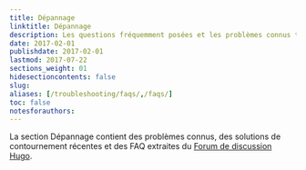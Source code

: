 ```yaml
---
title: Dépannage
linktitle: Dépannage
description: Les questions fréquemment posées et les problèmes connus tirés du forum de Discussion Hugo.
date: 2017-02-01
publishdate: 2017-02-01
lastmod: 2017-07-22
sections_weight: 01
hidesectioncontents: false
slug:
aliases: [/troubleshooting/faqs/,/faqs/]
toc: false
notesforauthors:
---
```


La section Dépannage contient des problèmes connus, des solutions de contournement récentes et des FAQ extraites du [Forum de discussion Hugo][forum].





[forum]: https://discourse.gohugo.io
